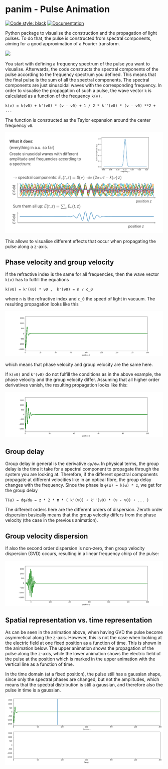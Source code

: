 # panim - Pulse Animation

[![Code style: black](https://img.shields.io/badge/code%20style-black-000000.svg)](https://github.com/psf/black)
[![Documentation](https://img.shields.io/badge/info-documentation-informational)](https://jobirk.github.io/panim/)

Python package to visualise the construction and the propagation of light pulses.
To do that, the pulse is constructed from spectral components, aiming for a good
approximation of a Fourier transform.

![](docs/source/assets/optical_fibre_old.gif)

You start with defining a frequency spectrum of the pulse you want to visualise.
Afterwards, the code constructs the spectral components of the pulse according
to the frequency spectrum you defined. This means that the final pulse is the
sum of all the spectral components. The spectral components are just sinusoidal
waves with the corresponding frequency. In order to visualise the propagation
of such a pulse, the wave vector `k` is calculated as a function of the
frequency `k(ν)`.

    k(ν) = k(ν0) + k'(ν0) * (ν - ν0) + 1 / 2 * k''(ν0) * (ν - ν0) **2 + ...

The function is constructed as the Taylor expansion around the center
frequency `ν0`.

![](docs/source/assets//what_it_does.png)

This allows to visualise different effects that occur when
propagating the pulse along a z-axis.

## Phase velocity and group velocity

If the refractive index is the same for all frequencies, then the wave vector
`k(ν)` has to fulfill the equations

    k(ν0) = k'(ν0) * ν0 ,  k'(ν0) = n / c_0

where `n` is the refractive index and `c_0` the speed of light in vacuum. The
resulting propagation looks like this

![](docs/source/assets/group_equal_phase.gif)

which means that phase velocity and group velocity are the same here.

If `k(ν0)` and `k'(ν0)` do not fulfill the conditions as in the above
example, the phase velocity and the group velocity differ.
Assuming that all higher order derivatives vanish, the resulting
propagation looks like this:

![](docs/source/assets/group_delay.gif)

## Group delay

Group delay in general is the derivative `dφ/dω`. In physical terms, the group
delay is the time it take for a spectral component to propagate through the
system you are looking at. Therefore, if the different spectral components
propagate at different velocities like in an optical fibre, the group delay
changes with the frequency.
Since the phase is `φ(ω) = k(ω) * z`, we get for the group delay

    T(ω) = dφ/dω = z * 2 * π * ( k'(ν0) + k''(ν0) * (ν - ν0) + ... )

The different orders here are the different orders of dispersion.
Zeroth order dispersion basically means that the group velocity differs from
the phase velocity (the case in the previous animation).

## Group velocity dispersion

If also the second order dispersion is non-zero, then group
velocity dispersion (GVD) occurs, resulting in a linear frequency chirp
of the pulse:

![](docs/source/assets/group_velocity_dispersion.gif)

## Spatial representation vs. time representation

As can be seen in the animation above, when having GVD the pulse become
asymmetical along the z-axis. However, this is not the case when looking at the
electric field at one fixed position as a function of time.
This is shown in the animation below. The upper animation shows the propagation
of the pulse along the z-axis, while the lower animation shows the electric
field of the pulse at the position which is marked in the upper animation with
the vertical line as a function of time.

In the time domain (at a fixed position), the pulse still has a gaussian shape,
since only the spectral phases are changed, but not the amplitudes, which means
that the spectral distribution is still a gaussian, and therefore also the
pulse in time is a gaussian.

![](docs/source/assets/spatial_vs_time.gif)

